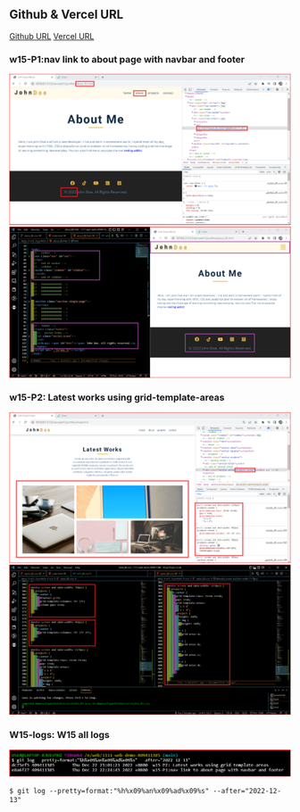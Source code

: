 ## Github & Vercel URL

[Github URL](https://github.com/htchung/1111-web-demo-id)
[Vercel URL](https://1111-web-demo-id-kd9e.vercel.app/)

### w15-P1:nav link to about page with navbar and footer

![](w15-p1.png)
![](w15-p1-2.png)

### w15-P2: Latest works using grid-template-areas

![](w15-p2-1.png)
![](w15-p2-2.png)

### W15-logs: W15 all logs

![](w15-logs.png)
```
$ git log --pretty=format:"%h%x09%an%x09%ad%x09%s" --after="2022-12-13"

```